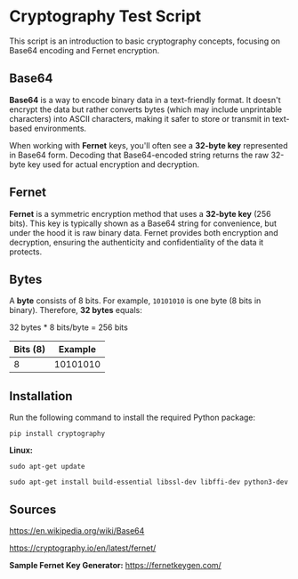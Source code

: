 # Cryptography Test Script

This script is an introduction to basic cryptography concepts, focusing on Base64 encoding and Fernet encryption.

## Base64
**Base64** is a way to encode binary data in a text-friendly format. It doesn't encrypt the data but rather converts bytes (which may include unprintable characters) into ASCII characters, making it safer to store or transmit in text-based environments.

When working with **Fernet** keys, you'll often see a **32-byte key** represented in Base64 form. Decoding that Base64-encoded string returns the raw 32-byte key used for actual encryption and decryption.

## Fernet
**Fernet** is a symmetric encryption method that uses a **32-byte key** (256 bits). This key is typically shown as a Base64 string for convenience, but under the hood it is raw binary data. Fernet provides both encryption and decryption, ensuring the authenticity and confidentiality of the data it protects.

## Bytes
A **byte** consists of 8 bits. For example, `10101010` is one byte (8 bits in binary). Therefore, **32 bytes** equals:

32 bytes * 8 bits/byte = 256 bits

| Bits (8) | Example   |
|----------|-----------|
| 8        | 10101010  |

## Installation

Run the following command to install the required Python package:

`pip install cryptography`


**Linux:**

`sudo apt-get update`

`sudo apt-get install build-essential libssl-dev libffi-dev python3-dev`

## Sources
https://en.wikipedia.org/wiki/Base64

https://cryptography.io/en/latest/fernet/

**Sample Fernet Key Generator:**
https://fernetkeygen.com/
